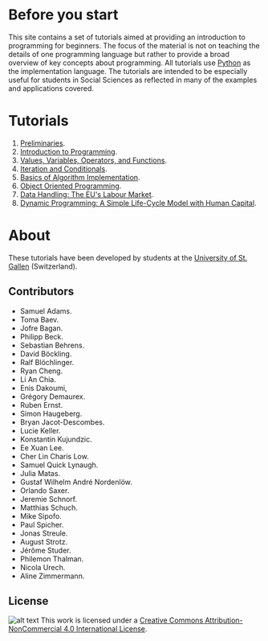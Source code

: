 # Before you start
This site contains a set of tutorials aimed at providing an introduction to programming for beginners. The focus of the material is not on teaching the details of one programming language but rather to provide a broad overview of key concepts about programming. All tutorials use [Python](https://www.python.org/) as the implementation language. The tutorials are intended to be especially useful for students in Social Sciences as reflected in many of the examples and applications covered.

# Tutorials
1. <a href="https://nbviewer.jupyter.org/github/drarnau/Programming-for-Quantitative-Analysis/blob/master/01_Preliminaries.ipynb" target="_blank">Preliminaries</a>.
2. <a href="https://nbviewer.jupyter.org/github/drarnau/Programming-for-Quantitative-Analysis/blob/master/02_Introduction_to_Programming.ipynb" target="_blank">Introduction to Programming</a>.
3. <a href="https://nbviewer.jupyter.org/github/drarnau/Programming-for-Quantitative-Analysis/blob/master/03_Values_Variables_Operators_Functions.ipynb" target="_blank">Values, Variables, Operators, and Functions</a>.
4. <a href="https://nbviewer.jupyter.org/github/drarnau/Programming-for-Quantitative-Analysis/blob/master/04_Iteration_and_Conditionals.ipynb" target="_blank">Iteration and Conditionals</a>.
5. <a href="https://nbviewer.jupyter.org/github/drarnau/Programming-for-Quantitative-Analysis/blob/master/05_Basics_Of_Algorithm_Implementation.ipynb" target="_blank">Basics of Algorithm Implementation</a>.
6. <a href="https://nbviewer.jupyter.org/github/drarnau/Programming-for-Quantitative-Analysis/blob/master/06_Object_Oriented_Programming.ipynb" target="_blank">Object Oriented Programming</a>.
7. <a href="https://nbviewer.jupyter.org/github/drarnau/Programming-for-Quantitative-Analysis/blob/master/07_Data_Handling_EU_Labour_Market.ipynb" target="_blank">Data Handling: The EU's Labour Market</a>.
8. <a href="https://nbviewer.jupyter.org/github/drarnau/Programming-for-Quantitative-Analysis/blob/master/08_Life_Cycle_Human_Capital_Tutorial.ipynb" target="_blank">Dynamic Programming: A Simple Life-Cycle Model with Human Capital</a>.

# About
These tutorials have been developed by students at the [University of St. Gallen](https://www.unisg.ch/) (Switzerland).

## Contributors
* Samuel Adams.
* Toma Baev.
* Jofre Bagan.
* Philipp Beck.
* Sebastian Behrens.
* David Böckling.
* Ralf Blöchlinger.
* Ryan Cheng.
* Li An Chia.
* Enis Dakoumi,
* Grégory Demaurex.
* Ruben Ernst.
* Simon Haugeberg.
* Bryan Jacot-Descombes.
* Lucie Keller.
* Konstantin Kujundzic.
* Ee Xuan Lee.
* Cher Lin Charis Low.
* Samuel Quick Lynaugh.
* Julia Matas.
* Gustaf Wilhelm André Nordenlöw.
* Orlando Saxer.
* Jeremie Schnorf.
* Matthias Schuch.
* Mike Sipofo.
* Paul Spicher.
* Jonas Streule.
* August Strotz.
* Jérôme Studer.
* Philemon Thalman.
* Nicola Urech.
* Aline Zimmermann.

## License
![alt text](https://i.creativecommons.org/l/by-nc/4.0/80x15.png "Creative Commons Licence") This work is licensed under a [Creative Commons Attribution-NonCommercial 4.0 International License](http://creativecommons.org/licenses/by-nc/4.0/).
